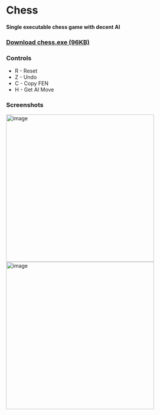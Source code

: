 # Chess
#### Single executable chess game with decent AI

### [Download chess.exe (96KB)](https://github.com/mfbulut/Chess/releases/latest/download/chess.exe)

### Controls
- R - Reset
- Z - Undo
- C - Copy FEN
- H - Get AI Move

### Screenshots
<img width="400" height="400" alt="image" src="https://github.com/user-attachments/assets/550f15d3-92b4-444a-a14b-7a7e63624d1d" />
<img width="400" height="400" alt="image" src="https://github.com/user-attachments/assets/9f27500d-00b7-4a2c-9dbc-0eafdfe00f69" />
